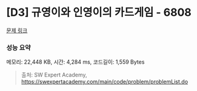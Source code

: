 # [D3] 규영이와 인영이의 카드게임 - 6808 

[문제 링크](https://swexpertacademy.com/main/code/problem/problemDetail.do?contestProbId=AWgv9va6HnkDFAW0) 

### 성능 요약

메모리: 22,448 KB, 시간: 4,284 ms, 코드길이: 1,559 Bytes



> 출처: SW Expert Academy, https://swexpertacademy.com/main/code/problem/problemList.do